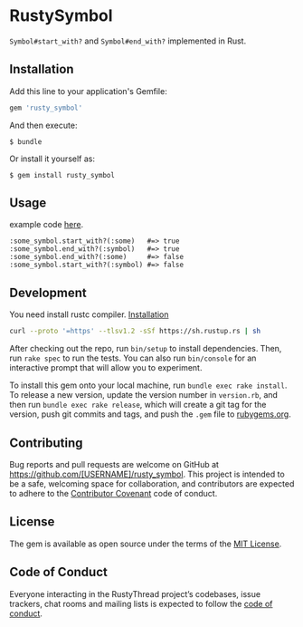 # RustySymbol

`Symbol#start_with?` and `Symbol#end_with?` implemented in Rust.

## Installation

Add this line to your application's Gemfile:

```ruby
gem 'rusty_symbol'
```

And then execute:

    $ bundle

Or install it yourself as:

    $ gem install rusty_symbol

## Usage
example code [here](./examples/example.rb).
```
:some_symbol.start_with?(:some)   #=> true
:some_symbol.end_with?(:symbol)   #=> true
:some_symbol.end_with?(:some)     #=> false
:some_symbol.start_with?(:symbol) #=> false
```

## Development

You need install rustc compiler. [Installation](https://www.rust-lang.org/tools/install)
```bash
curl --proto '=https' --tlsv1.2 -sSf https://sh.rustup.rs | sh
```

After checking out the repo, run `bin/setup` to install dependencies. Then, run `rake spec` to run the tests. You can also run `bin/console` for an interactive prompt that will allow you to experiment.

To install this gem onto your local machine, run `bundle exec rake install`. To release a new version, update the version number in `version.rb`, and then run `bundle exec rake release`, which will create a git tag for the version, push git commits and tags, and push the `.gem` file to [rubygems.org](https://rubygems.org).

## Contributing

Bug reports and pull requests are welcome on GitHub at https://github.com/[USERNAME]/rusty_symbol. This project is intended to be a safe, welcoming space for collaboration, and contributors are expected to adhere to the [Contributor Covenant](http://contributor-covenant.org) code of conduct.

## License

The gem is available as open source under the terms of the [MIT License](https://opensource.org/licenses/MIT).

## Code of Conduct

Everyone interacting in the RustyThread project’s codebases, issue trackers, chat rooms and mailing lists is expected to follow the [code of conduct](https://github.com/[USERNAME]/rusty_symbol/blob/master/CODE_OF_CONDUCT.md).
